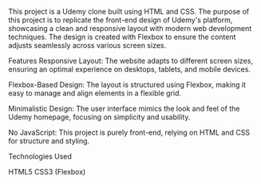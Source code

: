 This project is a Udemy clone built using HTML and CSS. The purpose of this project is to replicate the front-end design of Udemy's platform, showcasing a clean and responsive layout with modern web development techniques. The design is created with Flexbox to ensure the content adjusts seamlessly across various screen sizes.

Features
Responsive Layout: The website adapts to different screen sizes, ensuring an optimal experience on desktops, tablets, and mobile devices.

Flexbox-Based Design: The layout is structured using Flexbox, making it easy to manage and align elements in a flexible grid.

Minimalistic Design: The user interface mimics the look and feel of the Udemy homepage, focusing on simplicity and usability.

No JavaScript: This project is purely front-end, relying on HTML and CSS for structure and styling.

Technologies Used

HTML5
CSS3 (Flexbox)
